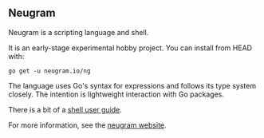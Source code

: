 ## Neugram

Neugram is a scripting language and shell.

It is an early-stage experimental hobby project.
You can install from HEAD with:

```
go get -u neugram.io/ng
```

The language uses Go's syntax for expressions and follows its type system closely.
The intention is lightweight interaction with Go packages.

There is a bit of a [shell user guide](https://github.com/neugram/ng/blob/master/docs/shell.md).

For more information, see the [neugram website](https://neugram.io).
